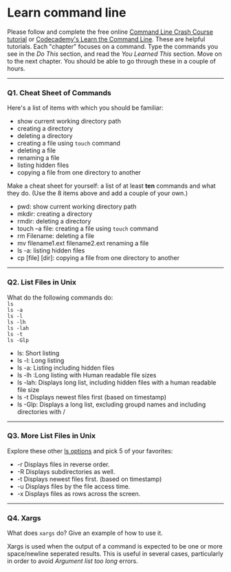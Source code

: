 # Learn command line

Please follow and complete the free online [Command Line Crash Course
tutorial](https://web.archive.org/web/20160708171659/http://cli.learncodethehardway.org/book/) or [Codecademy's Learn the Command Line](https://www.codecademy.com/learn/learn-the-command-line). These are helpful tutorials. Each "chapter" focuses on a command. Type the commands you see in the _Do This_ section, and read the _You Learned This_ section. Move on to the next chapter. You should be able to go through these in a couple of hours.

---

### Q1.  Cheat Sheet of Commands  

Here's a list of items with which you should be familiar:  
* show current working directory path
* creating a directory
* deleting a directory
* creating a file using `touch` command
* deleting a file
* renaming a file
* listing hidden files
* copying a file from one directory to another

Make a cheat sheet for yourself: a list of at least **ten** commands and what they do.  (Use the 8 items above and add a couple of your own.)  

> > 
* pwd: show current working directory path
* mkdir: creating a directory
* rmdir: deleting a directory
* touch –a file: creating a file using `touch` command
* rm Filename: deleting a file
* mv filename1.ext filename2.ext renaming a file
* ls -a: listing hidden files
* cp [file] [dir]: copying a file from one directory to another

---

### Q2.  List Files in Unix   

What do the following commands do:  
`ls`  
`ls -a`  
`ls -l`  
`ls -lh`  
`ls -lah`  
`ls -t`  
`ls -Glp`  

> > 
* ls:	Short listing
* ls -l:	Long listing
* ls -a:	Listing including hidden files
* ls -lh	:Long listing with Human readable file sizes
* ls -lah: Displays long list, including hidden files with a human readable file size
* ls -t	Displays newest files first (based on timestamp)
* ls -Glp: Displays a long list, excluding groupd names and including directories with /  
---

### Q3.  More List Files in Unix  

Explore these other [ls options](http://www.techonthenet.com/unix/basic/ls.php) and pick 5 of your favorites:

> > 
* -r	Displays files in reverse order.
* -R	Displays subdirectories as well.
* -t	Displays newest files first. (based on timestamp)
* -u	Displays files by the file access time.
* -x	Displays files as rows across the screen.
---

### Q4.  Xargs   

What does `xargs` do? Give an example of how to use it.

> > 
Xargs is used when the output of a command is expected to be one or more space/newline seperated results. This is useful in several cases, particularly in order to avoid *Argument list too long* errors.
 

